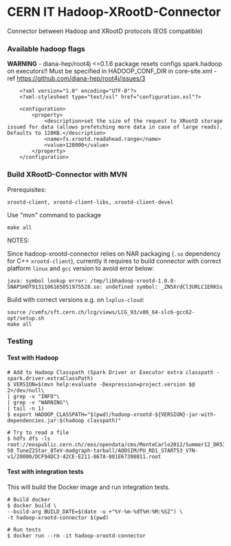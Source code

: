# CERN IT  Hadoop-XRootD-Connector

Connector between Hadoop and XRootD protocols (EOS compatible) 

### Available hadoop flags

**WARNING** - diana-hep/root4j <=0.1.6 package resets configs spark.hadoop on executors!! 
Must be specified in HADOOP_CONF_DIR in core-site.xml - ref https://github.com/diana-hep/root4j/issues/3

```
    <?xml version="1.0" encoding="UTF-8"?>
    <?xml-stylesheet type="text/xsl" href="configuration.xsl"?>
    
    <configuration>
        <property>
            <description>set the size of the request to XRootD storage issued for data (allows prefetching more data in case of large reads). Defaults to 128KB.</description>
            <name>fs.xrootd.readahead.range</name>
            <value>128000</value>
        </property>
    </configuration>
```

### Build XRootD-Connector with MVN

Prerequisites:

```
xrootd-client, xrootd-client-libs, xrootd-client-devel
```

Use "mvn" command to package
```
make all
```

NOTES:

Since hadoop-xrootd-connector relies on NAR packaging (`.so` dependency for C++ `xrootd-client`), currently 
it requires to build connector with correct platform `linux` and `gcc` version to avoid  error below:

```
java: symbol lookup error: /tmp/libhadoop-xrootd-1.0.0-SNAPSHOT9131106165051975528.so: undefined symbol: _ZN5XrdCl3URLC1ERKSs
```

Build with correct versions e.g. on `lxplus-cloud`:

```
source /cvmfs/sft.cern.ch/lcg/views/LCG_93/x86_64-slc6-gcc62-opt/setup.sh
make all
```

### Testing
#### Test with Hadoop

```
# Add to Hadoop Classpath (Spark Driver or Executor extra classpath - spark.driver.extraClassPath)
$ VERSION=$(mvn help:evaluate -Dexpression=project.version $@ 2>/dev/null\
| grep -v "INFO"\
| grep -v "WARNING"\
| tail -n 1)
$ export HADOOP_CLASSPATH="$(pwd)/hadoop-xrootd-${VERSION}-jar-with-dependencies.jar:$(hadoop classpath)"
 
# Try to read a file
$ hdfs dfs -ls root://eospublic.cern.ch//eos/opendata/cms/MonteCarlo2012/Summer12_DR53X/DYJetsToLL_M-50_TuneZ2Star_8TeV-madgraph-tarball/AODSIM/PU_RD1_START53_V7N-v1/20000/DCF94DC3-42CE-E211-867A-001E67398011.root
```

#### Test with integration tests

This will build the Docker image and run integration tests. 

```
# Build docker
$ docker build \
--build-arg BUILD_DATE=$(date -u +"%Y-%m-%dT%H:%M:%SZ") \
-t hadoop-xrootd-connector $(pwd)
 
# Run tests
$ docker run --rm -it hadoop-xrootd-connector
```

